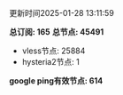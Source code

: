 更新时间2025-01-28 13:11:59

**总订阅: 165**
**总节点: 45491**
- vless节点: 25884
- hysteria2节点: 1

**google ping有效节点: 614**
